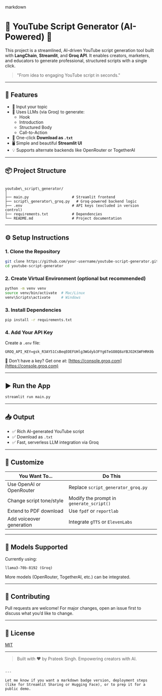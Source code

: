 markdown
# 🎥 YouTube Script Generator (AI-Powered) 🧠

This project is a streamlined, AI-driven YouTube script generation tool built with **LangChain**, **Streamlit**, and **Groq API**. It enables creators, marketers, and educators to generate professional, structured scripts with a single click.

> "From idea to engaging YouTube script in seconds."

---

## 🚀 Features

- 📌 Input your topic  
- 🧠 Uses LLMs (via Groq) to generate:
  - Hook
  - Introduction
  - Structured Body
  - Call-to-Action
- 💾 One-click **Download as `.txt`**
- 🖥️ Simple and beautiful **Streamlit UI**
- 💡 Supports alternate backends like OpenRouter or TogetherAI

---

## 📦 Project Structure

```

youtube\_script\_generator/
│
├── main.py                    # Streamlit frontend
├── script\_generator\_groq.py   # Groq-powered backend logic
├── .env                       # API keys (excluded in version control)
├── requirements.txt           # Dependencies
└── README.md                  # Project documentation

````

---

## ⚙️ Setup Instructions

### 1. Clone the Repository
```bash
git clone https://github.com/your-username/youtube-script-generator.git
cd youtube-script-generator
````

### 2. Create Virtual Environment (optional but recommended)

```bash
python -m venv venv
source venv/bin/activate  # Mac/Linux
venv\Scripts\activate     # Windows
```

### 3. Install Dependencies

```bash
pip install -r requirements.txt
```

### 4. Add Your API Key

Create a `.env` file:

```env
GROQ_API_KEY=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
```

🧪 Don’t have a key? Get one at: [https://console.groq.com](https://console.groq.com)

---

## ▶️ Run the App

```bash
streamlit run main.py
```

---

## 📥 Output

* ✅ Rich AI-generated YouTube script
* ✅ Download as `.txt`
* ✅ Fast, serverless LLM integration via Groq

---

## 🔧 Customize

| You Want To...           | Do This                                  |
| ------------------------ | ---------------------------------------- |
| Use OpenAI or OpenRouter | Replace `script_generator_groq.py`       |
| Change script tone/style | Modify the prompt in `generate_script()` |
| Extend to PDF download   | Use `fpdf` or `reportlab`                |
| Add voiceover generation | Integrate `gTTS` or `ElevenLabs`         |

---

## 🧠 Models Supported

Currently using:

```
llama3-70b-8192 (Groq)
```

More models (OpenRouter, TogetherAI, etc.) can be integrated.

---

## 🤝 Contributing

Pull requests are welcome! For major changes, open an issue first to discuss what you’d like to change.

---

## 📜 License

[MIT](LICENSE)

---

> Built with ♥ by Prateek Singh. Empowering creators with AI.

```

---

Let me know if you want a markdown badge version, deployment steps (like for Streamlit Sharing or Hugging Face), or to prep it for a public demo.
```
